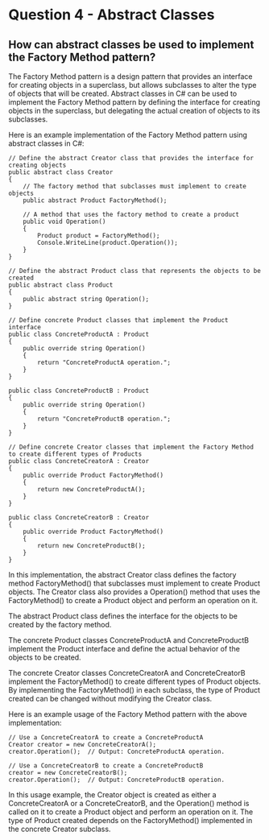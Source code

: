 # Question 4 - Abstract Classes

## How can abstract classes be used to implement the Factory Method pattern?

The Factory Method pattern is a design pattern that provides an interface for creating objects in a superclass, but allows subclasses to alter the type of objects that will be created. Abstract classes in C# can be used to implement the Factory Method pattern by defining the interface for creating objects in the superclass, but delegating the actual creation of objects to its subclasses.

Here is an example implementation of the Factory Method pattern using abstract classes in C#:

```
// Define the abstract Creator class that provides the interface for creating objects
public abstract class Creator
{
    // The factory method that subclasses must implement to create objects
    public abstract Product FactoryMethod();

    // A method that uses the factory method to create a product
    public void Operation()
    {
        Product product = FactoryMethod();
        Console.WriteLine(product.Operation());
    }
}

// Define the abstract Product class that represents the objects to be created
public abstract class Product
{
    public abstract string Operation();
}

// Define concrete Product classes that implement the Product interface
public class ConcreteProductA : Product
{
    public override string Operation()
    {
        return "ConcreteProductA operation.";
    }
}

public class ConcreteProductB : Product
{
    public override string Operation()
    {
        return "ConcreteProductB operation.";
    }
}

// Define concrete Creator classes that implement the Factory Method to create different types of Products
public class ConcreteCreatorA : Creator
{
    public override Product FactoryMethod()
    {
        return new ConcreteProductA();
    }
}

public class ConcreteCreatorB : Creator
{
    public override Product FactoryMethod()
    {
        return new ConcreteProductB();
    }
}

```
In this implementation, the abstract Creator class defines the factory method FactoryMethod() that subclasses must implement to create Product objects. The Creator class also provides a Operation() method that uses the FactoryMethod() to create a Product object and perform an operation on it.

The abstract Product class defines the interface for the objects to be created by the factory method.

The concrete Product classes ConcreteProductA and ConcreteProductB implement the Product interface and define the actual behavior of the objects to be created.

The concrete Creator classes ConcreteCreatorA and ConcreteCreatorB implement the FactoryMethod() to create different types of Product objects. By implementing the FactoryMethod() in each subclass, the type of Product created can be changed without modifying the Creator class.

Here is an example usage of the Factory Method pattern with the above implementation:

```
// Use a ConcreteCreatorA to create a ConcreteProductA
Creator creator = new ConcreteCreatorA();
creator.Operation();  // Output: ConcreteProductA operation.

// Use a ConcreteCreatorB to create a ConcreteProductB
creator = new ConcreteCreatorB();
creator.Operation();  // Output: ConcreteProductB operation.

```
In this usage example, the Creator object is created as either a ConcreteCreatorA or a ConcreteCreatorB, and the Operation() method is called on it to create a Product object and perform an operation on it. The type of Product created depends on the FactoryMethod() implemented in the concrete Creator subclass.
